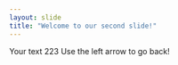 ```yaml
---
layout: slide
title: "Welcome to our second slide!"
---
```

Your text 223
Use the left arrow to go back!
